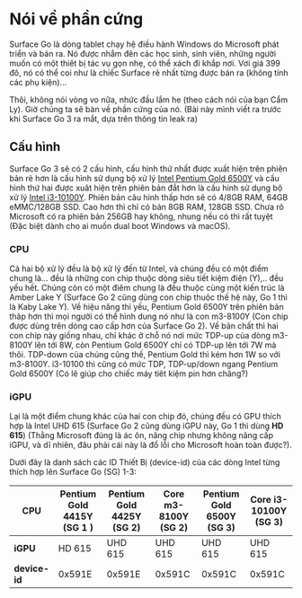# Nói về phần cứng

Surface Go là dòng tablet chạy hệ điều hành Windows do Microsoft phát triển và bán ra. Nó được nhắm đên các học sinh, sinh viên, những người muốn có một thiêt bị tác vụ gọn nhẹ, có thể xách đi khắp nơi. Vơi giá 399 đô, nó có thể coi như là chiếc Surface rẻ nhất từng được bán ra (không tính các phụ kiện)...

Thôi, không nói vòng vo nữa, nhức đầu lắm he (theo cách nói của bạn Cẩm Ly). Giờ chúng ta sẽ bàn về phần cứng của nó. (Bài này mình viết ra trước khi Surface Go 3 ra mắt, dựa trên thông tin leak ra)

## Cấu hình

Surface Go 3 sẽ có 2 cấu hình, cấu hình thứ nhất được xuất hiện trên phiên bản rẻ hơn là cấu hình sử dụng bộ xử lý [Intel Pentium Gold 6500Y](https://ark.intel.com/content/www/vn/vi/ark/products/213357/intel-pentium-gold-6500y-processor-4m-cache-up-to-3-40-ghz.html) và cấu hình thứ hai được xuât hiện trên phiên bản đắt hơn là cấu hinh sử dụng bộ xử lý [Intel i3-10100Y](https://ark.intel.com/content/www/vn/vi/ark/products/213356/intel-core-i310100y-processor-4m-cache-up-to-3-90-ghz.html). Phiên bản câu hình thấp hơn sẽ có 4/8GB RAM, 64GB eMMC/128GB SSD. Cao hơn thì chỉ có bản 8GB RAM, 128GB SSD. Chưa rõ Microsoft có ra phiên bản 256GB hay không, nhung nếu có thì rất tuyệt (Đặc biệt dành cho ai muốn dual boot Windows và macOS).

### CPU

Cả hai bộ xử lý đều là bộ xử lý đến từ Intel, và chúng đều có một điểm chung là... đều là những con chip thuộc dòng siêu tiết kiệm điện (Y),.. đều yếu hết. Chúng còn có một điêm chung là đều thuộc cùng một kiến trúc là Amber Lake Y (Surface Go 2 cũng dùng con chip thuộc thế hệ này, Go 1 thì là Kaby Lake Y). Về hiệu năng thì yếu, Pentium Gold 6500Y trên phiên bản thâp hơn thì mọi người có thể hình dung nó như là con m3-8100Y (Con chip được dùng trên dòng cao cấp hơn của Surface Go 2). Về bản chất thì hai con chip này giống nhau, chỉ khác ở chỗ nó nơi mức TDP-up của dòng m3-8100Y lên tới 8W, còn Pentium Gold 6500Y chỉ có TDP-up lên tới 7W mà thôi. TDP-down của chúng cũng thế, Pentium Gold thì kém hơn 1W so với m3-8100Y. i3-10100 thì cũng có mức TDP, TDP-up/down ngang Pentium Gold 6500Y (Có lẽ giúp cho chiếc máy tiêt kiệm pin hơn chăng?)

### iGPU

Lại là một điểm chung khác của hai con chip đó, chúng đều có GPU thích hợp là Intel UHD 615 (Surface Go 2 cũng dùng iGPU này, Go 1 thì dùng **HD 615**) (Thằng Microsoft đúng là ác ôn, nâng chip nhưng không nâng cấp iGPU, và dĩ nhiên, đâu phải cái này là đổ lỗi cho Microsoft hoàn toàn được?).

Dưới đây là danh sách các ID Thiết Bị (device-id) của các dòng Intel từng thích hợp lên Surface Go (SG) 1-3:

|      **CPU**    | Pentium Gold 4415Y (SG 1 ) | Pentium Gold 4425Y (SG 2) | Core m3-8100Y (SG 2) | Pentium Gold 6500Y (SG 3) | Core i3-10100Y (SG 3) |
|-----------------|----------------------------|---------------------------|----------------------|---------------------------|-----------------------|
|     **iGPU**    |           HD 615           |          UHD 615          |        UHD 615       |           UHD 615         |         UHD 615       |  
|  **device-id**  |           0x591E           |         0x591E            |        0x591C        |          0x591C           |         0x591C        |
